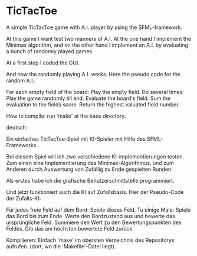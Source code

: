 # TicTacToe
A simple TicTacToe game with A.I. player by using the SFML-framework.

At this game I want test two manners of A.I.
At the one hand I implement the Minimax algorithm,
and on the other hand I implement an A.I. by evaluating
a bunch of randomly played games.

At a first step I coded the GUI.

And now the randomly playing A.I. works.
Here the pseudo code for the random A.I.:

For each empty field of the board:
    Play the empty field.
    Do several times:
        Play the game randomly till end.
        Evaluate the board's field.
        Sum the evaluation to the fields score.
Return the highest valuated field number.

How to compile:
run 'make' at the base directory.


deutsch:

Ein einfaches TicTacToe-Spiel mit KI-Spieler mit Hilfe des SFML-Frameworks.

Bei diesem Spiel will ich zwe verschiedene KI-implementierungen testen.
Zum einen eine Implementierung des Minimax-Algorithmus, und
zum Anderen durch Auswertung von Zufällig zu Ende gespielten Runden.

Als erstes habe ich die grafische Benutzerschnittstelle programmiert.

Und jetzt funktioniert auch die KI auf Zufallsbasis.
Hier der Pseudo-Code der Zufalls-KI:

Für jedes freie Feld auf dem Bord:
    Spiele dieses Feld.
    Tu einige Male:
        Spiele das Bord bis zum Ende.
        Werte den Bordzustand aus und bewerte das ursprüngliche Feld.
        Summiere den Wert zu den Bewertungspunkten des Feldes.
Gib das am höchsten bewertete Feld zurück.

Kompilieren:
Einfach 'make' im obersten Verzeichnis des Repositorys aufrufen.
(dort, wo die 'Makefile'-Datei liegt).
